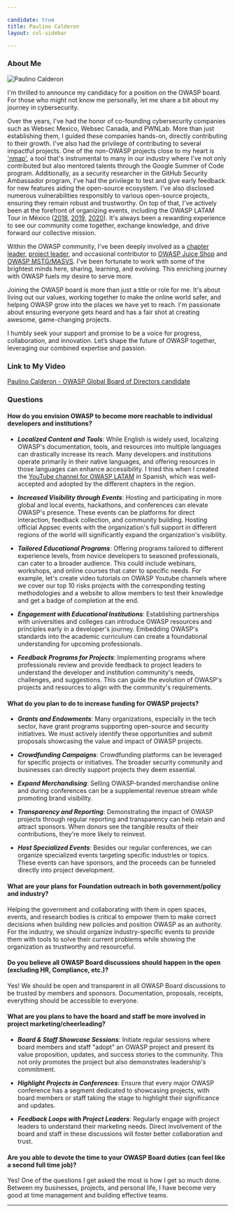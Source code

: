 ```yaml
---

candidate: true
title: Paulino Calderon
layout: col-sidebar

---
```


### About Me
![Paulino Calderon](/www-board-candidates/assets/images/paulino-calderon.jpg)

I'm thrilled to announce my candidacy for a position on the OWASP board. For those who might not know me personally, let me share a bit about my journey in cybersecurity.

Over the years, I've had the honor of co-founding cybersecurity companies such as Websec Mexico, Websec Canada, and PWNLab. More than just establishing them, I guided these companies hands-on, directly contributing to their growth. I've also had the privilege of contributing to several impactful projects. One of the non-OWASP projects close to my heart is ['nmap'](/www-board-candidates/assets/images/paulino-calderon_nmap.jpg), a tool that's instrumental to many in our industry where I've not only contributed but also mentored talents through the Google Summer of Code program. Additionally, as a security researcher in the GitHub Security Ambassador program, I've had the privilege to test and give early feedback for new features aiding the open-source ecosystem. I've also disclosed numerous vulnerabilities responsibly to various open-source projects, ensuring they remain robust and trustworthy. On top of that, I've actively been at the forefront of organizing events, including the OWASP LATAM Tour in México ([2018](https://youtu.be/2ZpvVAzjHYY?si=s4WVqHdTP0Xb6B9u), [2019](https://youtu.be/LDQyjAhumOo?si=GDoUtolvN58hxo8A), [2020](https://youtube.com/shorts/Jxr2zQrGdUc?si=ZFhWG4v_ekW5RHcb)). It's always been a rewarding experience to see our community come together, exchange knowledge, and drive forward our collective mission.

Within the OWASP community, I've been deeply involved as a [chapter leader](https://owasp.org/www-chapter-riviera-maya/), [project leader](https://github.com/OWASP/IoTGoat), and occasional contributor to [OWASP Juice Shop](https://owasp.org/assets/images/posts/juice-shop-v10/summit2.jpg) and [OWASP MSTG/MASVS](/www-board-candidates/assets/images/paulino-calderon_mstg.jpg). I've been fortunate to work with some of the brightest minds here, sharing, learning, and evolving. This enriching journey with OWASP fuels my desire to serve more.

Joining the OWASP board is more than just a title or role for me. It's about living out our values, working together to make the online world safer, and helping OWASP grow into the places we have yet to reach. I'm passionate about ensuring everyone gets heard and has a fair shot at creating awesome, game-changing projects.

I humbly seek your support and promise to be a voice for progress, collaboration, and innovation. Let’s shape the future of OWASP together, leveraging our combined expertise and passion.

### Link to My Video

[Paulino Calderon - OWASP Global Board of Directors candidate](https://www.youtube.com/watch?v=61MJd0wseOM)

### Questions

#### How do you envision OWASP to become more reachable to individual developers and institutions?

- ***Localized Content and Tools***: While English is widely used, localizing OWASP's documentation, tools, and resources into multiple languages can drastically increase its reach. Many developers and institutions operate primarily in their native languages, and offering resources in those languages can enhance accessibility. I tried this when I created the [YouTube channel for OWASP LATAM](https://www.youtube.com/owasplatam) in Spanish, which was well-accepted and adopted by the different chapters in the region.

- ***Increased Visibility through Events***: Hosting and participating in more global and local events, hackathons, and conferences can elevate OWASP's presence. These events can be platforms for direct interaction, feedback collection, and community building. Hosting official Appsec events with the organization's full support in different regions of the world will significantly expand the organization's visibility. 

- ***Tailored Educational Programs***: Offering programs tailored to different experience levels, from novice developers to seasoned professionals, can cater to a broader audience. This could include webinars, workshops, and online courses that cater to specific needs. For example, let's create video tutorials on OWASP Youtube channels where we cover our top 10 risks projects with the corresponding testing methodologies and a website to allow members to test their knowledge and get a badge of completion at the end.

- ***Engagement with Educational Institutions***: Establishing partnerships with universities and colleges can introduce OWASP resources and principles early in a developer's journey. Embedding OWASP's standards into the academic curriculum can create a foundational understanding for upcoming professionals.

- ***Feedback Programs for Projects***: Implementing programs where professionals review and provide feedback to project leaders to understand the developer and institution community's needs, challenges, and suggestions. This can guide the evolution of OWASP's projects and resources to align with the community's requirements.

#### What do you plan to do to increase funding for OWASP projects?

- ***Grants and Endowments***: Many organizations, especially in the tech sector, have grant programs supporting open-source and security initiatives. We must actively identify these opportunities and submit proposals showcasing the value and impact of OWASP projects.

- ***Crowdfunding Campaigns***: Crowdfunding platforms can be leveraged for specific projects or initiatives. The broader security community and businesses can directly support projects they deem essential.

- ***Expand Merchandising***: Selling OWASP-branded merchandise online and during conferences can be a supplemental revenue stream while promoting brand visibility.

- ***Transparency and Reporting***: Demonstrating the impact of OWASP projects through regular reporting and transparency can help retain and attract sponsors. When donors see the tangible results of their contributions, they're more likely to reinvest.

- ***Host Specialized Events***: Besides our regular conferences, we can organize specialized events targeting specific industries or topics. These events can have sponsors, and the proceeds can be funneled directly into project development.


#### What are your plans for Foundation outreach in both government/policy and industry?

Helping the government and collaborating with them in open spaces, events, and research bodies is critical to empower them to make correct decisions when building new policies and position OWASP as an authority. For the industry, we should organize industry-specific events to provide them with tools to solve their current problems while showing the organization as trustworthy and resourceful. 

#### Do you believe all OWASP Board discussions should happen in the open (excluding HR, Compliance, etc.)?

Yes! We should be open and transparent in all OWASP Board discussions to be trusted by members and sponsors. Documentation, proposals, receipts, everything should be accessible to everyone. 

#### What are you plans to have the board and staff be more involved in project marketing/cheerleading?

- ***Board & Staff Showcase Sessions***: Initiate regular sessions where board members and staff "adopt" an OWASP project and present its value proposition, updates, and success stories to the community. This not only promotes the project but also demonstrates leadership's commitment.

- ***Highlight Projects in Conferences***: Ensure that every major OWASP conference has a segment dedicated to showcasing projects, with board members or staff taking the stage to highlight their significance and updates.

- ***Feedback Loops with Project Leaders***: Regularly engage with project leaders to understand their marketing needs. Direct involvement of the board and staff in these discussions will foster better collaboration and trust.

#### Are you able to devote the time to your OWASP Board duties (can feel like a second full time job)?

Yes! One of the questions I get asked the most is how I get so much done. Between my businesses, projects, and personal life, I have become very good at time management and building effective teams.

---

